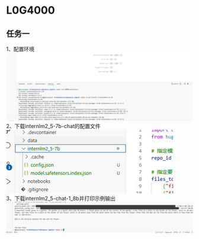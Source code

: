 # L0G4000 #
## 任务一 ##
1、配置环境        
![image](https://github.com/gaoyukang33/L0G4000/blob/main/fig/d9fcf4c686604dc16cc49d9731196cc.png)       
2、下载internlm2_5-7b-chat的配置文件       
![image](https://github.com/gaoyukang33/L0G4000/blob/main/fig/c27bc4d5b9a36482108690cb5132b4f.png)        
3、下载internlm2_5-chat-1_8b并打印示例输出             
![image](https://github.com/gaoyukang33/L0G4000/blob/main/fig/a3b694368c9c014449a3d35b3adbe2c.png)
